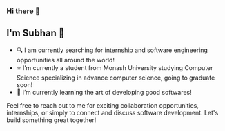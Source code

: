 ### Hi there 👋

## I'm Subhan 👨

- 🔍 I am currently searching for internship and software engineering opportunities all around the world!
- ⭐ I’m currently a student from Monash University studying Computer Science specializing in advance computer science, going to graduate soon!
- 🌱 I’m currently learning the art of developing good softwares!

Feel free to reach out to me for exciting collaboration opportunities, internships, or simply to connect and discuss software development. Let's build something great together!
 



<!--
**SubhanSaadatKhan/SubhanSaadatKhan** is a ✨ _special_ ✨ repository because its `README.md` (this file) appears on your GitHub profile.

Here are some ideas to get you started:

- 🔭 I’m currently working on ...
- 🌱 I’m currently learning ...
- 👯 I’m looking to collaborate on ...
- 🤔 I’m looking for help with ...
- 💬 Ask me about ...
- 📫 How to reach me: ...
- 😄 Pronouns: ...
- ⚡ Fun fact: ...
-->
